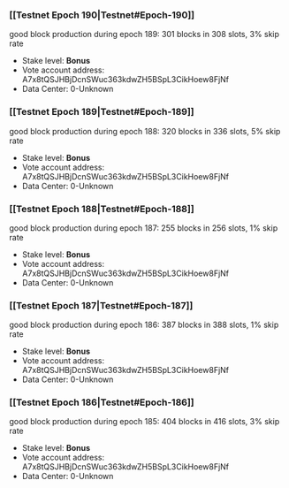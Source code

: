 ### [[Testnet Epoch 190|Testnet#Epoch-190]]
good block production during epoch 189: 301 blocks in 308 slots, 3% skip rate
* Stake level: **Bonus** 
* Vote account address: A7x8tQSJHBjDcnSWuc363kdwZH5BSpL3CikHoew8FjNf
* Data Center: 0-Unknown
### [[Testnet Epoch 189|Testnet#Epoch-189]]
good block production during epoch 188: 320 blocks in 336 slots, 5% skip rate
* Stake level: **Bonus** 
* Vote account address: A7x8tQSJHBjDcnSWuc363kdwZH5BSpL3CikHoew8FjNf
* Data Center: 0-Unknown
### [[Testnet Epoch 188|Testnet#Epoch-188]]
good block production during epoch 187: 255 blocks in 256 slots, 1% skip rate
* Stake level: **Bonus** 
* Vote account address: A7x8tQSJHBjDcnSWuc363kdwZH5BSpL3CikHoew8FjNf
* Data Center: 0-Unknown
### [[Testnet Epoch 187|Testnet#Epoch-187]]
good block production during epoch 186: 387 blocks in 388 slots, 1% skip rate
* Stake level: **Bonus** 
* Vote account address: A7x8tQSJHBjDcnSWuc363kdwZH5BSpL3CikHoew8FjNf
* Data Center: 0-Unknown
### [[Testnet Epoch 186|Testnet#Epoch-186]]
good block production during epoch 185: 404 blocks in 416 slots, 3% skip rate
* Stake level: **Bonus** 
* Vote account address: A7x8tQSJHBjDcnSWuc363kdwZH5BSpL3CikHoew8FjNf
* Data Center: 0-Unknown
